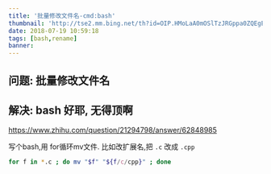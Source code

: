 ```yaml
---
title: '批量修改文件名-cmd:bash'
thumbnail: 'http://tse2.mm.bing.net/th?id=OIP.HMoLaA0mOSlTzJRGppa0ZQEgEs&pid=15.1'
date: 2018-07-19 10:59:18
tags: [bash,rename]
banner:
---
```



## 问题: 批量修改文件名

## 解决: bash 好耶, 无得顶啊

https://www.zhihu.com/question/21294798/answer/62848985

写个bash,用 for循环mv文件.
比如改扩展名,把 `.c` 改成 `.cpp`

``` bash
for f in *.c ; do mv "$f" "${f/c/cpp}" ; done
```